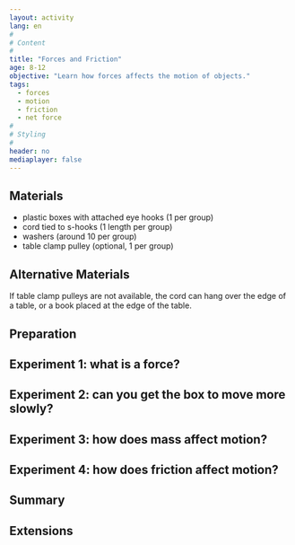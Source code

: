 ```yaml
---
layout: activity
lang: en
#
# Content
#
title: "Forces and Friction"
age: 8-12
objective: "Learn how forces affects the motion of objects."
tags:
  - forces
  - motion
  - friction
  - net force
#
# Styling
#
header: no
mediaplayer: false
---
```

## Materials
- plastic boxes with attached eye hooks (1 per group)
- cord tied to s-hooks (1 length per group)
- washers (around 10 per group)
- table clamp pulley (optional, 1 per group)

## Alternative Materials
If table clamp pulleys are not available, the cord can hang over the edge of a table, or a book placed at the edge of the table.

## Preparation

## Experiment 1: what is a force?

## Experiment 2: can you get the box to move more slowly?

## Experiment 3: how does mass affect motion?

## Experiment 4: how does friction affect motion?

## Summary

## Extensions
